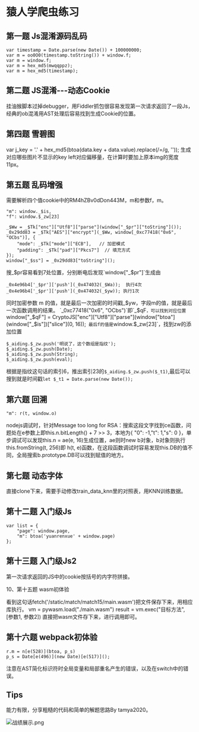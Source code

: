 # 猿人学爬虫练习

## 第一题 Js混淆源码乱码
```
var timestamp = Date.parse(new Date()) + 100000000;
var m = oo0O0(timestamp.toString()) + window.f;
var m = window.f;
var m = hex_md5(mwqqppz);
var m = hex_md5(timestamp);
```

## 第二题 JS混淆---动态Cookie

挂油猴脚本过掉debugger，用Fiddler抓包很容易发现第一次请求返回了一段Js，经典的ob混淆用AST处理后容易找到生成Cookie的位置。

## 第四题 雪碧图

var j_key = '.' + hex_md5(btoa(data.key + data.value).replace(/=/g, '')); 生成对应哪些图片不显示的key
left对应偏移量，在计算时要加上原本img的宽度11px。

## 第五题 乱码增强

需要解析四个值cookie中的RM4hZBv0dDon443M，m和参数f，m。
```
"m": window._$is,
"f": window.$_zw[23]

_$Ww = _$Tk["enc"]["Utf8"]["parse"](window["_$pr"]["toString"]());
_0x29dd83 = _$Tk["AES"]["encrypt"](_$Ww, window[_0xc77418("0x6", "OCbs")], {
	"mode": _$Tk["mode"]["ECB"],   // 加密模式
	"padding": _$Tk["pad"]["Pkcs7"]  // 填充方式
});
window["_$ss"] = _0x29dd83["toString"]();
```

搜_$pr容易看到7处位置，分别断电后发现`window["_$pr"]`生成由
```
_0x4e96b4['_$pr']['push'](_0x474032(_$Wa));  执行4次                                      
_0x4e96b4['_$pr']['push'](_0x474032(_$yw));	执行1次
```
同时加密参数 m 的值，就是最后一次加密的时间戳_$yw，字段m的值，就是最后一次函数调用的结果。
`_0xc77418("0x6", "OCbs")`即`_$qF`，可以找到对应位置
`window["_$qF"] = CryptoJS["enc"]["Utf8"]["parse"](window["btoa"](window["_$is"])["slice"](0, 16));`
最后f的值是`window.$_zw[23]`，找到zw的添加位置
```
$_aiding.$_zw.push('明说了，这个数组是指纹');
$_aiding.$_zw.push(Date);
$_aiding.$_zw.push(String);
$_aiding.$_zw.push(eval);
```
根据是指纹这句话的索引6，推出索引23的`$_aiding.$_zw.push($_t1)`,最后可以搜到就是时间戳`let $_t1 = Date.parse(new Date());`


## 第六题 回溯
```
"m": r(t, window.o) 
```
nodejs调试时，针对Message too long for RSA：搜索这段文字找到ce函数，问题处在e参数上即this.n.bitLength() + 7 >> 3，本地为{
"0": -1,"t": 1,"s": 0 }，单步调试可以发现this.n = ae(e, 16)生成位置，ae则时new b对象，b对象则执行this.fromString(t, 256)即
 h(t, e)函数，在这段函数调试时容易发现this.DB的值不同，全局搜索b.prototype.DB可以找到赋值的地方。

## 第七题 动态字体

直接clone下来，需要手动修改train_data_knn里的对照表，用KNN训练数据。

## 第十二题 入门级Js
```
var list = {
    "page": window.page,
    "m": btoa('yuanrenxue' + window.page)
};
```

## 第十三题 入门级Js2

第一次请求返回的JS中的cookie按括号的内字符拼接。

10、第十五题 wasm初体验

看到这句话fetch('/static/match/match15/main.wasm')把文件保存下来，用相应库执行。
vm = pywasm.load("./main.wasm")
result = vm.exec("目标方法", [参数1, 参数2])
直接把wasm文件存下来，进行调用即可。

## 第十六题 webpack初体验
```
r.m = n[e(528)](btoa, p_s)
p_s = Date[e(496)](new Date)[e(517)]();
```
注意在AST简化标识符时全局变量和局部重名产生的错误，以及在switch中的错误。

## Tips

能力有限，分享粗糙的代码和简单的解题思路By tamya2020。

![战绩展示.png](http://tva1.sinaimg.cn/large/007nbYLzly1h9p9ym2bqhj3073043dg0.jpg)